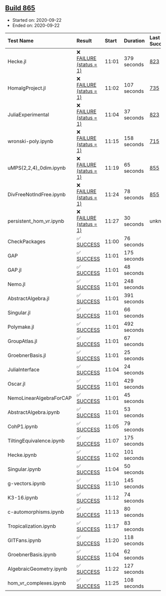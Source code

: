 ## [Build 865](https://oscarci.mathematik.uni-kl.de/job/oscar-stable/865/)

* Started on: 2020-09-22
* Ended on: 2020-09-22

| Test Name    | Result | Start | Duration | Last Success | First Failure |
|:-------------|:-------|:------|:---------|:-------------|:--------------|
| Hecke.jl | ❌ [FAILURE (status = 1)](https://oscarci.mathematik.uni-kl.de/job/oscar-stable/865/artifact/logs/build-865/Hecke.jl.log) | 11:01 | 379 seconds | [823](https://oscarci.mathematik.uni-kl.de/job/oscar-stable/823/) | [824](https://oscarci.mathematik.uni-kl.de/job/oscar-stable/824/) |
| HomalgProject.jl | ❌ [FAILURE (status = 1)](https://oscarci.mathematik.uni-kl.de/job/oscar-stable/865/artifact/logs/build-865/HomalgProject.jl.log) | 11:02 | 107 seconds | [735](https://oscarci.mathematik.uni-kl.de/job/oscar-stable/735/) | [736](https://oscarci.mathematik.uni-kl.de/job/oscar-stable/736/) |
| JuliaExperimental | ❌ [FAILURE (status = 1)](https://oscarci.mathematik.uni-kl.de/job/oscar-stable/865/artifact/logs/build-865/JuliaExperimental.log) | 11:04 | 37 seconds | [823](https://oscarci.mathematik.uni-kl.de/job/oscar-stable/823/) | [824](https://oscarci.mathematik.uni-kl.de/job/oscar-stable/824/) |
| wronski-poly.ipynb | ❌ [FAILURE (status = 1)](https://oscarci.mathematik.uni-kl.de/job/oscar-stable/865/artifact/logs/build-865/wronski-poly.ipynb.log) | 11:15 | 158 seconds | [715](https://oscarci.mathematik.uni-kl.de/job/oscar-stable/715/) | [716](https://oscarci.mathematik.uni-kl.de/job/oscar-stable/716/) |
| uMPS(2,2,4)_0dim.ipynb | ❌ [FAILURE (status = 1)](https://oscarci.mathematik.uni-kl.de/job/oscar-stable/865/artifact/logs/build-865/uMPS-2-2-4-_0dim.ipynb.log) | 11:19 | 65 seconds | [855](https://oscarci.mathematik.uni-kl.de/job/oscar-stable/855/) | [856](https://oscarci.mathematik.uni-kl.de/job/oscar-stable/856/) |
| DivFreeNotIndFree.ipynb | ❌ [FAILURE (status = 1)](https://oscarci.mathematik.uni-kl.de/job/oscar-stable/865/artifact/logs/build-865/DivFreeNotIndFree.ipynb.log) | 11:24 | 78 seconds | [855](https://oscarci.mathematik.uni-kl.de/job/oscar-stable/855/) | [856](https://oscarci.mathematik.uni-kl.de/job/oscar-stable/856/) |
| persistent_hom_vr.ipynb | ❌ [FAILURE (status = 1)](https://oscarci.mathematik.uni-kl.de/job/oscar-stable/865/artifact/logs/build-865/persistent_hom_vr.ipynb.log) | 11:27 | 30 seconds | unknown | unknown |
| CheckPackages | ✅ [SUCCESS](https://oscarci.mathematik.uni-kl.de/job/oscar-stable/865/artifact/logs/build-865/CheckPackages.log) | 11:00 | 76 seconds |  |  |
| GAP | ✅ [SUCCESS](https://oscarci.mathematik.uni-kl.de/job/oscar-stable/865/artifact/logs/build-865/GAP.log) | 11:01 | 175 seconds |  |  |
| GAP.jl | ✅ [SUCCESS](https://oscarci.mathematik.uni-kl.de/job/oscar-stable/865/artifact/logs/build-865/GAP.jl.log) | 11:01 | 48 seconds |  |  |
| Nemo.jl | ✅ [SUCCESS](https://oscarci.mathematik.uni-kl.de/job/oscar-stable/865/artifact/logs/build-865/Nemo.jl.log) | 11:01 | 248 seconds |  |  |
| AbstractAlgebra.jl | ✅ [SUCCESS](https://oscarci.mathematik.uni-kl.de/job/oscar-stable/865/artifact/logs/build-865/AbstractAlgebra.jl.log) | 11:01 | 391 seconds |  |  |
| Singular.jl | ✅ [SUCCESS](https://oscarci.mathematik.uni-kl.de/job/oscar-stable/865/artifact/logs/build-865/Singular.jl.log) | 11:01 | 66 seconds |  |  |
| Polymake.jl | ✅ [SUCCESS](https://oscarci.mathematik.uni-kl.de/job/oscar-stable/865/artifact/logs/build-865/Polymake.jl.log) | 11:01 | 492 seconds |  |  |
| GroupAtlas.jl | ✅ [SUCCESS](https://oscarci.mathematik.uni-kl.de/job/oscar-stable/865/artifact/logs/build-865/GroupAtlas.jl.log) | 11:01 | 67 seconds |  |  |
| GroebnerBasis.jl | ✅ [SUCCESS](https://oscarci.mathematik.uni-kl.de/job/oscar-stable/865/artifact/logs/build-865/GroebnerBasis.jl.log) | 11:01 | 25 seconds |  |  |
| JuliaInterface | ✅ [SUCCESS](https://oscarci.mathematik.uni-kl.de/job/oscar-stable/865/artifact/logs/build-865/JuliaInterface.log) | 11:04 | 24 seconds |  |  |
| Oscar.jl | ✅ [SUCCESS](https://oscarci.mathematik.uni-kl.de/job/oscar-stable/865/artifact/logs/build-865/Oscar.jl.log) | 11:01 | 429 seconds |  |  |
| NemoLinearAlgebraForCAP | ✅ [SUCCESS](https://oscarci.mathematik.uni-kl.de/job/oscar-stable/865/artifact/logs/build-865/NemoLinearAlgebraForCAP.log) | 11:01 | 45 seconds |  |  |
| AbstractAlgebra.ipynb | ✅ [SUCCESS](https://oscarci.mathematik.uni-kl.de/job/oscar-stable/865/artifact/logs/build-865/AbstractAlgebra.ipynb.log) | 11:01 | 53 seconds |  |  |
| CohP1.ipynb | ✅ [SUCCESS](https://oscarci.mathematik.uni-kl.de/job/oscar-stable/865/artifact/logs/build-865/CohP1.ipynb.log) | 11:05 | 79 seconds |  |  |
| TiltingEquivalence.ipynb | ✅ [SUCCESS](https://oscarci.mathematik.uni-kl.de/job/oscar-stable/865/artifact/logs/build-865/TiltingEquivalence.ipynb.log) | 11:07 | 175 seconds |  |  |
| Hecke.ipynb | ✅ [SUCCESS](https://oscarci.mathematik.uni-kl.de/job/oscar-stable/865/artifact/logs/build-865/Hecke.ipynb.log) | 11:02 | 101 seconds |  |  |
| Singular.ipynb | ✅ [SUCCESS](https://oscarci.mathematik.uni-kl.de/job/oscar-stable/865/artifact/logs/build-865/Singular.ipynb.log) | 11:04 | 50 seconds |  |  |
| g-vectors.ipynb | ✅ [SUCCESS](https://oscarci.mathematik.uni-kl.de/job/oscar-stable/865/artifact/logs/build-865/g-vectors.ipynb.log) | 11:10 | 145 seconds |  |  |
| K3-16.ipynb | ✅ [SUCCESS](https://oscarci.mathematik.uni-kl.de/job/oscar-stable/865/artifact/logs/build-865/K3-16.ipynb.log) | 11:12 | 74 seconds |  |  |
| c-automorphisms.ipynb | ✅ [SUCCESS](https://oscarci.mathematik.uni-kl.de/job/oscar-stable/865/artifact/logs/build-865/c-automorphisms.ipynb.log) | 11:13 | 80 seconds |  |  |
| Tropicalization.ipynb | ✅ [SUCCESS](https://oscarci.mathematik.uni-kl.de/job/oscar-stable/865/artifact/logs/build-865/Tropicalization.ipynb.log) | 11:17 | 83 seconds |  |  |
| GITFans.ipynb | ✅ [SUCCESS](https://oscarci.mathematik.uni-kl.de/job/oscar-stable/865/artifact/logs/build-865/GITFans.ipynb.log) | 11:20 | 118 seconds |  |  |
| GroebnerBasis.ipynb | ✅ [SUCCESS](https://oscarci.mathematik.uni-kl.de/job/oscar-stable/865/artifact/logs/build-865/GroebnerBasis.ipynb.log) | 11:04 | 62 seconds |  |  |
| AlgebraicGeometry.ipynb | ✅ [SUCCESS](https://oscarci.mathematik.uni-kl.de/job/oscar-stable/865/artifact/logs/build-865/AlgebraicGeometry.ipynb.log) | 11:22 | 127 seconds |  |  |
| hom_vr_complexes.ipynb | ✅ [SUCCESS](https://oscarci.mathematik.uni-kl.de/job/oscar-stable/865/artifact/logs/build-865/hom_vr_complexes.ipynb.log) | 11:25 | 108 seconds |  |  |
